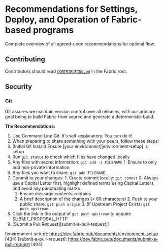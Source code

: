 # Recommendations for Settings, Deploy, and Operation of Fabric-based programs
Complete overview of all agreed-upon recommendations for optimal flow.

## Contributing
Contributors should read [`CONTRIBUTING.md`][contributing] in the Fabric root.

## Security
### Git
Git assures we maintain version control over all releases, with our primary
goal being to build Fabric from source and generate a deterministic build.

**The Recommendations:**
1. Use Command Line Git.  It's self-explanatory.  You can do it!
2. When preparing to share something with your peers, follow these steps:
  0. (Initial Git Install) Ensure [your environment][environment-setup] is setup
  1. Run `git status` to check which files have changed locally
  2. Any files with secret information: `git add -i FILENAME`
    1. Ensure to only add non-private information
  3. Any files you want to share: `git add FILENAME`
  4. Commit to your changes:
    1. Create commit locally: `git commit`
      0. Always use a Capital Letter first, highlight defined terms using Capital Letters, and avoid any punctuating marks
      1. Ensure message contents contains
        1. A brief description of the changes (< 80 characters)
    2. Push to your public share: `git push origin`
    3. (If Upstream Project Exists) `git push upstream`
  5. Click the link in the output of `git push upstream` to acquire SUBMIT_PROPOSAL_HTTP
  6. [Submit a Pull Request][submit-a-pull-request]!

[contributing]: /CONTRIBUTING.md
[environment-setup]: https://dev.fabric.pub/documents/environment-setup [404]
[submit-a-pull-request]: https://dev.fabric.pub/documents/submit-a-pull-request [404]
